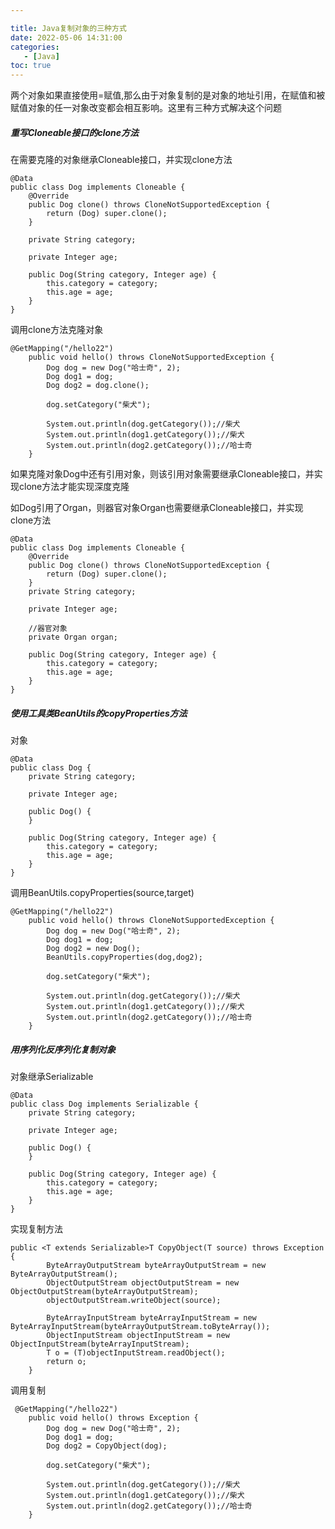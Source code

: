 ```yaml
---

title: Java复制对象的三种方式
date: 2022-05-06 14:31:00
categories: 
   - [Java]
toc: true
---
```




两个对象如果直接使用=赋值,那么由于对象复制的是对象的地址引用，在赋值和被赋值对象的任一对象改变都会相互影响。这里有三种方式解决这个问题

<!--more-->

##### 重写Cloneable接口的clone方法

在需要克隆的对象继承Cloneable接口，并实现clone方法

```
@Data
public class Dog implements Cloneable {
    @Override
    public Dog clone() throws CloneNotSupportedException {
        return (Dog) super.clone();
    }

    private String category;

    private Integer age;

    public Dog(String category, Integer age) {
        this.category = category;
        this.age = age;
    }
}
```

调用clone方法克隆对象

```
@GetMapping("/hello22")
    public void hello() throws CloneNotSupportedException {
        Dog dog = new Dog("哈士奇", 2);
        Dog dog1 = dog;
        Dog dog2 = dog.clone();

        dog.setCategory("柴犬");

        System.out.println(dog.getCategory());//柴犬
        System.out.println(dog1.getCategory());//柴犬
        System.out.println(dog2.getCategory());//哈士奇
    }
```

如果克隆对象Dog中还有引用对象，则该引用对象需要继承Cloneable接口，并实现clone方法才能实现深度克隆

如Dog引用了Organ，则器官对象Organ也需要继承Cloneable接口，并实现clone方法

    @Data
    public class Dog implements Cloneable {
        @Override
        public Dog clone() throws CloneNotSupportedException {
            return (Dog) super.clone();
        }
        private String category;
    
        private Integer age;
    
        //器官对象
        private Organ organ;
    
        public Dog(String category, Integer age) {
            this.category = category;
            this.age = age;
        }
    }
##### 使用工具类BeanUtils的copyProperties方法

对象

```
@Data
public class Dog {
    private String category;

    private Integer age;

    public Dog() {
    }

    public Dog(String category, Integer age) {
        this.category = category;
        this.age = age;
    }
}
```

调用BeanUtils.copyProperties(source,target)

```
@GetMapping("/hello22")
    public void hello() throws CloneNotSupportedException {
        Dog dog = new Dog("哈士奇", 2);
        Dog dog1 = dog;
        Dog dog2 = new Dog();
        BeanUtils.copyProperties(dog,dog2);

        dog.setCategory("柴犬");

        System.out.println(dog.getCategory());//柴犬
        System.out.println(dog1.getCategory());//柴犬
        System.out.println(dog2.getCategory());//哈士奇
    }
```

##### 用序列化反序列化复制对象

对象继承Serializable

```
@Data
public class Dog implements Serializable {
    private String category;

    private Integer age;

    public Dog() {
    }

    public Dog(String category, Integer age) {
        this.category = category;
        this.age = age;
    }
}
```

实现复制方法

```
public <T extends Serializable>T CopyObject(T source) throws Exception {
        ByteArrayOutputStream byteArrayOutputStream = new ByteArrayOutputStream();
        ObjectOutputStream objectOutputStream = new ObjectOutputStream(byteArrayOutputStream);
        objectOutputStream.writeObject(source);

        ByteArrayInputStream byteArrayInputStream = new ByteArrayInputStream(byteArrayOutputStream.toByteArray());
        ObjectInputStream objectInputStream = new ObjectInputStream(byteArrayInputStream);
        T o = (T)objectInputStream.readObject();
        return o;
    }
```

调用复制

```
 @GetMapping("/hello22")
    public void hello() throws Exception {
        Dog dog = new Dog("哈士奇", 2);
        Dog dog1 = dog;
        Dog dog2 = CopyObject(dog);

        dog.setCategory("柴犬");

        System.out.println(dog.getCategory());//柴犬
        System.out.println(dog1.getCategory());//柴犬
        System.out.println(dog2.getCategory());//哈士奇
    }
```

